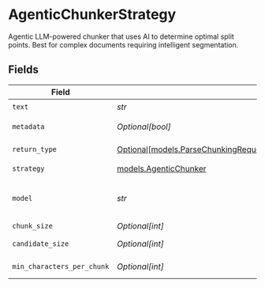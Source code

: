 # AgenticChunkerStrategy

Agentic LLM-powered chunker that uses AI to determine optimal split points. Best for complex documents requiring intelligent segmentation.


## Fields

| Field                                                                                                                                              | Type                                                                                                                                               | Required                                                                                                                                           | Description                                                                                                                                        | Example                                                                                                                                            |
| -------------------------------------------------------------------------------------------------------------------------------------------------- | -------------------------------------------------------------------------------------------------------------------------------------------------- | -------------------------------------------------------------------------------------------------------------------------------------------------- | -------------------------------------------------------------------------------------------------------------------------------------------------- | -------------------------------------------------------------------------------------------------------------------------------------------------- |
| `text`                                                                                                                                             | *str*                                                                                                                                              | :heavy_check_mark:                                                                                                                                 | The text content to be chunked                                                                                                                     |                                                                                                                                                    |
| `metadata`                                                                                                                                         | *Optional[bool]*                                                                                                                                   | :heavy_minus_sign:                                                                                                                                 | Whether to include metadata for each chunk                                                                                                         |                                                                                                                                                    |
| `return_type`                                                                                                                                      | [Optional[models.ParseChunkingRequestChunkingRequestRequestBodyReturnType]](../models/parsechunkingrequestchunkingrequestrequestbodyreturntype.md) | :heavy_minus_sign:                                                                                                                                 | Return format: chunks (with metadata) or texts (plain strings)                                                                                     |                                                                                                                                                    |
| `strategy`                                                                                                                                         | [models.AgenticChunker](../models/agenticchunker.md)                                                                                               | :heavy_check_mark:                                                                                                                                 | N/A                                                                                                                                                |                                                                                                                                                    |
| `model`                                                                                                                                            | *str*                                                                                                                                              | :heavy_check_mark:                                                                                                                                 | Chat model to use for chunking. (Available models)[https://docs.orq.ai/docs/proxy#chat-models]                                                     | openai/gpt-4.1                                                                                                                                     |
| `chunk_size`                                                                                                                                       | *Optional[int]*                                                                                                                                    | :heavy_minus_sign:                                                                                                                                 | Maximum tokens per chunk                                                                                                                           |                                                                                                                                                    |
| `candidate_size`                                                                                                                                   | *Optional[int]*                                                                                                                                    | :heavy_minus_sign:                                                                                                                                 | Size of candidate splits for LLM evaluation                                                                                                        |                                                                                                                                                    |
| `min_characters_per_chunk`                                                                                                                         | *Optional[int]*                                                                                                                                    | :heavy_minus_sign:                                                                                                                                 | Minimum characters allowed per chunk                                                                                                               |                                                                                                                                                    |
